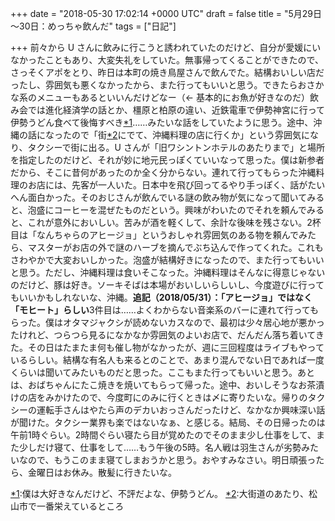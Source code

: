 
+++
date = "2018-05-30 17:02:14 +0000 UTC"
draft = false
title = "5月29日～30日：めっちゃ飲んだ"
tags = ["日記"]

+++
前々から U さんに飲みに行こうと誘われていたのだけど、自分が愛媛にいなかったこともあり、大変失礼をしていた。無事帰ってくることができたので、さっそくアポをとり、昨日は本町の焼き鳥屋さんで飲んでた。結構おいしい店だったし、雰囲気も悪くなかったから、また行ってもいいと思う。できたらおさかな系のメニューもあるといいんだけどなー（← 基本的にお魚が好きなのだ）飲み会では進化経済学の話とか、橿原と柏原の違い、近鉄電車で伊勢神宮に行って伊勢うどん食べて後悔すべき<a href="#f-d2bbb1b7" name="fn-d2bbb1b7" title="僕は大好きなんだけど、不評だよな、伊勢うどん。">*1</a>……みたいな話をしていたように思う。途中、沖縄の話になったので「街<a href="#f-6cfc2d02" name="fn-6cfc2d02" title="大街道のあたり、松山市で一番栄えているところ">*2</a>にでて、沖縄料理の店に行くか」という雰囲気になり、タクシーで街に出る。U さんが「旧ワシントンホテルのあたりまで」と場所を指定したのだけど、それが妙に地元民っぽくていいなって思った。僕は新参者だから、そこに昔何があったのか全く分からない。連れて行ってもらった沖縄料理のお店には、先客が一人いた。日本中を飛び回ってるやり手っぽく、話がたいへん面白かった。そのおじさんが飲んでいる謎の飲み物が気になって聞いてみると、泡盛にコーヒーを混ぜたものだという。興味がわいたのでそれを頼んでみると、これが意外においしい。苦みが酒を軽くして、余計な後味を残さない。2杯目は「なんちゃらのアヒージョ」というおしゃれ雰囲気のある物を頼んでみたら、マスターがお店の外で謎のハーブを摘んでぶち込んで作ってくれた。これもさわやかで大変おいしかった。泡盛が結構好きになったので、また行ってもいいと思う。ただし、沖縄料理は食いそこなった。沖縄料理はそんなに得意じゃないのだけど、豚は好き。ソーキそばは本場がおいしいらしいし、今度遊びに行ってもいいかもしれないな、沖縄。**追記（2018/05/31）：「アヒージョ」ではなく「モヒート」らしい**3件目は……よくわからない音楽系のバーに連れて行ってもらった。僕はオタマジャクシが読めないカスなので、最初は少々居心地が悪かったけれど、つらつら見るになかなか雰囲気のよいお店で、だんだん落ち着いてきた。その日はたまたま何も催し物がなかったが、週に三回程度はライブもやっているらしい。結構な有名人も来るとのことで、あまり混んでない日であれば一度くらいは聞いてみたいものだと思った。ここもまた行ってもいいと思う。あとは、おばちゃんにたこ焼きを焼いてもらって帰った。途中、おいしそうなお茶漬けの店をみかけたので、今度町にのみに行くときは〆に寄りたいな。帰りのタクシーの運転手さんはやたら声のデカいおっさんだったけど、なかなか興味深い話が聞けた。タクシー業界も楽ではないなぁ、と感じる。結局、その日帰ったのは午前1時ぐらい。2時間ぐらい寝たら目が覚めたのでそのまま少し仕事をして、また少しだけ寝て、仕事をして……もう午後の5時。名人戦は羽生さんが劣勢みたいなので、もうこのまま寝てしまおうかと思う。おやすみなさい。明日頑張ったら、金曜日はお休み。散髪に行きたいな。
<div class="footnote">
<a href="#fn-d2bbb1b7" name="f-d2bbb1b7" class="footnote-number">*1</a><span class="footnote-delimiter">:</span><span class="footnote-text">僕は大好きなんだけど、不評だよな、伊勢うどん。</span>
<a href="#fn-6cfc2d02" name="f-6cfc2d02" class="footnote-number">*2</a><span class="footnote-delimiter">:</span><span class="footnote-text">大街道のあたり、松山市で一番栄えているところ</span>
</div>

